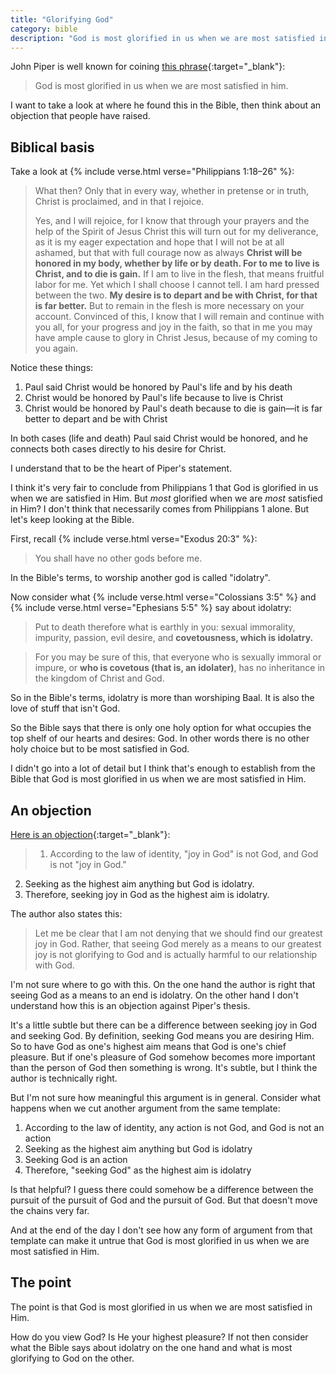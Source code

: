 ```yaml
---
title: "Glorifying God"
category: bible
description: "God is most glorified in us when we are most satisfied in Him"
---
```


John Piper is well known for coining
[this phrase](https://www.desiringgod.org/topics/christian-hedonism){:target="_blank"}:

> God is most glorified in us when we are most satisfied in him.

I want to take a look at where he found this in the Bible, then think about an
objection that people have raised.

## Biblical basis

Take a look at {% include verse.html verse="Philippians 1:18&ndash;26" %}:

> What then? Only that in every way, whether in pretense or in truth, Christ is
  proclaimed, and in that I rejoice.
>
> Yes, and I will rejoice, for I know that through your prayers and the help of
  the Spirit of Jesus Christ this will turn out for my deliverance, as it is my
  eager expectation and hope that I will not be at all ashamed, but that with
  full courage now as always **Christ will be honored in my body, whether by
  life or by death. For to me to live is Christ, and to die is gain.** If I am
  to live in the flesh, that means fruitful labor for me. Yet which I shall
  choose I cannot tell. I am hard pressed between the two. **My desire is to
  depart and be with Christ, for that is far better.** But to remain in the
  flesh is more necessary on your account. Convinced of this, I know that I will
  remain and continue with you all, for your progress and joy in the faith, so
  that in me you may have ample cause to glory in Christ Jesus, because of my
  coming to you again.

Notice these things:

1. Paul said Christ would be honored by Paul's life and by his death
2. Christ would be honored by Paul's life because to live is Christ
3. Christ would be honored by Paul's death because to die is gain&mdash;it is
   far better to depart and be with Christ

In both cases (life and death) Paul said Christ would be honored, and he
connects both cases directly to his desire for Christ.

I understand that to be the heart of Piper's statement.

I think it's very fair to conclude from Philippians 1 that God is glorified in
us when we are satisfied in Him. But _most_ glorified when we are _most_
satisfied in Him? I don't think that necessarily comes from Philippians 1 alone.
But let's keep looking at the Bible.

First, recall {% include verse.html verse="Exodus 20:3" %}:

> You shall have no other gods before me.

In the Bible's terms, to worship another god is called "idolatry".

Now consider what {% include verse.html verse="Colossians 3:5" %} and
{% include verse.html verse="Ephesians 5:5" %} say about idolatry:

> Put to death therefore what is earthly in you: sexual immorality, impurity,
  passion, evil desire, and **covetousness, which is idolatry.**

> For you may be sure of this, that everyone who is sexually immoral or impure,
  or **who is covetous (that is, an idolater)**, has no inheritance in the
  kingdom of Christ and God.

So in the Bible's terms, idolatry is more than worshiping Baal. It is also the
love of stuff that isn't God.

So the Bible says that there is only one holy option for what occupies the top
shelf of our hearts and desires: God. In other words there is no other holy
choice but to be most satisfied in God.

I didn't go into a lot of detail but I think that's enough to establish from the
Bible that God is most glorified in us when we are most satisfied in Him.

## An objection

[Here is an objection](https://templestream.blogspot.com/2017/09/argument-hedonism-piper-idolatry-templestream-warden.html?m=1){:target="_blank"}:

> 1. According to the law of identity, "joy in God" is not God, and God is not
     "joy in God."
  2. Seeking as the highest aim anything but God is idolatry.
  3. Therefore, seeking joy in God as the highest aim is idolatry.

The author also states this:

> Let me be clear that I am not denying that we should find our greatest joy in
  God. Rather, that seeing God merely as a means to our greatest joy is not
  glorifying to God and is actually harmful to our relationship with God.

I'm not sure where to go with this. On the one hand the author is right that
seeing God as a means to an end is idolatry. On the other hand I don't
understand how this is an objection against Piper's thesis.

It's a little subtle but there can be a difference between seeking joy in God
and seeking God. By definition, seeking God means you are desiring Him. So to
have God as one's highest aim means that God is one's chief pleasure. But if
one's pleasure of God somehow becomes more important than the person of God then
something is wrong. It's subtle, but I think the author is technically right.

But I'm not sure how meaningful this argument is in general. Consider what
happens when we cut another argument from the same template:

1. According to the law of identity, any action is not God, and God is not an
   action
2. Seeking as the highest aim anything but God is idolatry
3. Seeking God is an action
3. Therefore, "seeking God" as the highest aim is idolatry

Is that helpful? I guess there could somehow be a difference between the pursuit
of the pursuit of God and the pursuit of God. But that doesn't move the chains
very far.

And at the end of the day I don't see how any form of argument from that
template can make it untrue that God is most glorified in us when we are most
satisfied in Him.

## The point

The point is that God is most glorified in us when we are most satisfied in Him.

How do you view God? Is He your highest pleasure? If not then consider what the
Bible says about idolatry on the one hand and what is most glorifying to God on
the other.